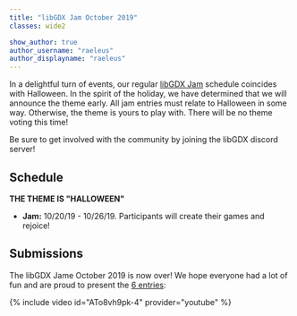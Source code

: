 ```yaml
---
title: "libGDX Jam October 2019"
classes: wide2

show_author: true
author_username: "raeleus"
author_displayname: "raeleus"
---
```


In a delightful turn of events, our regular [libGDX Jam](https://itch.io/jam/libgdx-jam-october-2019) schedule coincides with Halloween. In the spirit of the holiday, we have determined that we will announce the theme early. All jam entries must relate to Halloween in some way. Otherwise, the theme is yours to play with. There will be no theme voting this time!

Be sure to get involved with the community by joining the libGDX discord server!

## Schedule
**THE THEME IS "HALLOWEEN"**

- **Jam:** 10/20/19 - 10/26/19. Participants will create their games and rejoice!

## Submissions
The libGDX Jame October 2019 is now over! We hope everyone had a lot of fun and are proud to present the [6 entries](https://itch.io/jam/libgdx-jam-october-2019/entries):

{% include video id="ATo8vh9pk-4" provider="youtube" %}
